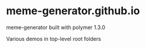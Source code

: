 # meme-generator.github.io
meme-generator built with polymer 1.3.0

Various demos in top-level root folders

